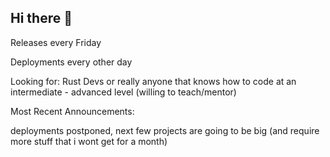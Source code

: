 ## Hi there 👋

Releases every Friday

Deployments every other day 

Looking for: Rust Devs or really anyone that knows how to code at an intermediate - advanced level (willing to teach/mentor)

Most Recent Announcements:

deployments postponed, next few projects are going to be big (and require more stuff that i wont get for a month)
